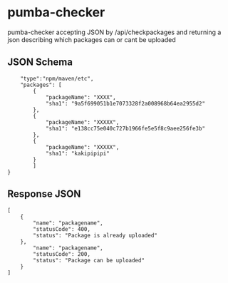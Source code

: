 # pumba-checker
pumba-checker accepting JSON by /api/checkpackages and returning a json describing which packages can or cant be uploaded
## JSON Schema

```{
	"type":"npm/maven/etc",
	"packages": [
		{
			"packageName": "XXXX",
			"sha1": "9a5f699051b1e7073328f2a008968b64ea2955d2"
		},
		{
			"packageName": "XXXXX",
			"sha1": "e138cc75e040c727b1966fe5e5f8c9aee256fe3b"
		},
		{
			"packageName": "XXXXX",
			"sha1": "kakipipipi"
		}
		]
}
```

## Response JSON
```
[
    {
        "name": "packagename",
        "statusCode": 400,
        "status": "Package is already uploaded"
    },
        "name": "packagename",
        "statusCode": 200,
        "status": "Package can be uploaded"
    }
]
```